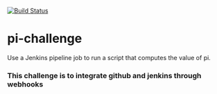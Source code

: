 [![Build Status](http://ec2-3-23-163-152.us-east-2.compute.amazonaws.com/buildStatus/icon?job=pi-challenge)](http://ec2-3-23-163-152.us-east-2.compute.amazonaws.com/job/pi-challenge/)


# pi-challenge

Use a Jenkins pipeline job to run a script that computes the value of pi.

### This challenge is to integrate github and jenkins through webhooks
